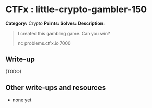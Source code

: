 # CTFx : little-crypto-gambler-150

**Category:** Crypto
**Points:** 
**Solves:** 
**Description:**

> I created this gambling game. Can you win?
> 
> 
> nc problems.ctfx.io 7000

## Write-up

(TODO)

## Other write-ups and resources

* none yet

